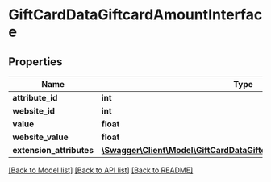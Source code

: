# GiftCardDataGiftcardAmountInterface

## Properties
Name | Type | Description | Notes
------------ | ------------- | ------------- | -------------
**attribute_id** | **int** |  | 
**website_id** | **int** |  | 
**value** | **float** |  | 
**website_value** | **float** |  | 
**extension_attributes** | [**\Swagger\Client\Model\GiftCardDataGiftcardAmountExtensionInterface**](GiftCardDataGiftcardAmountExtensionInterface.md) |  | [optional] 

[[Back to Model list]](../README.md#documentation-for-models) [[Back to API list]](../README.md#documentation-for-api-endpoints) [[Back to README]](../README.md)



